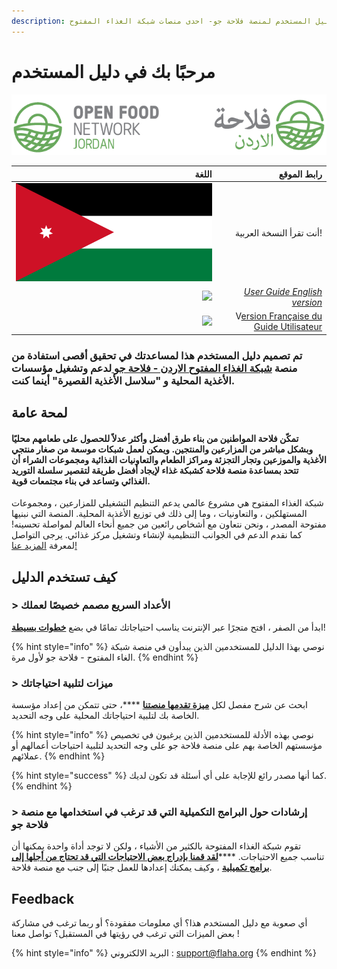 ```yaml
---
description: مرحبًا بك في دليل المستخدم لمنصة فلاحة جو- احدى منصات شبكة الغذاء المفتوح -
---
```


# مرحبًا بك في دليل المستخدم

![](.gitbook/assets/flaha_ofn_jo.png)

| اللغة |  رابط الموقع |
| ---: | ---: |
| ![](.gitbook/assets/jordan_flag.png) | أنت تقرأ النسخة العربية! |
| ![](.gitbook/assets/capture-du-2019-09-26-00-38-19.png) | [_User Guide  English version_](https://guide.openfoodnetwork.org/) |
| ![](.gitbook/assets/capture-du-2019-09-26-00-38-01.png) | V[ersion Française du Guide Utilisateur](https://ofn-user-guide.gitbook.io/guide-utilisateur-open-food-network/) |

### تم تصميم دليل المستخدم هذا لمساعدتك في تحقيق أقصى استفادة من منصة [شبكة الغذاء المفتوح الاردن - فلاحة جو ](https://flaha.org)لدعم وتشغيل مؤسسات الأغذية المحلية و "سلاسل الأغذية القصيرة" أينما كنت.

## لمحة عامة

#### تمكّن **فلاحة** المواطنين من بناء طرق أفضل وأكثر عدلاً للحصول على طعامهم محليًا وبشكل مباشر من المزارعين والمنتجين. ويمكن لعمل شبكات موسعة من صغار منتجي الأغذية والموزعين وتجار التجزئة ومراكز الطعام والتعاونيات الغذائية ومجموعات الشراء أن تتحد بمساعدة منصة فلاحة كشبكة غذاء لإيجاد أفضل طريقة لتقصير سلسلة التوريد الغذائي وتساعد في بناء مجتمعات قوية.

شبكة الغذاء المفتوح هي مشروع عالمي يدعم التنظيم التشغيلي للمزارعين ، ومجموعات المستهلكين ، والتعاونيات ، وما إلى ذلك في توزيع الأغذية المحلية. المنصة التي نبنيها مفتوحة المصدر ، ونحن نتعاون مع أشخاص رائعين من جميع أنحاء العالم لمواصلة تحسينه! كما نقدم الدعم في الجوانب التنظيمية لإنشاء وتشغيل مركز غذائي. يرجى التواصل لمعرفة [المزيد عنا!](https://www.openfoodnetwork.org/find-your-local-open-food-network)

## كيف تستخدم الدليل

### &gt; الأعداد السريع مصمم خصيصًا لعملك

ابدأ من الصفر ، افتح متجرًا عبر الإنترنت يناسب احتياجاتك تمامًا في بضع [**خطوات بسيطة**](your-quick-start-on-ofn-given-who-you-are.md)!

{% hint style="info" %}
نوصي بهذا الدليل للمستخدمين الذين يبدأون في منصة شبكة الغاء المفتوح - فلاحة جو لأول مرة.
{% endhint %}

### &gt; ميزات لتلبية احتياجاتك

ابحث عن شرح مفصل لكل [**ميزة تقدمها منصتنا**](basic-features/) ****، حتى تتمكن من إعداد مؤسسة الخاصة بك لتلبية احتياجاتك المحلية على وجه التحديد.

{% hint style="info" %}
نوصي بهذه الأدلة للمستخدمين الذين يرغبون في تخصيص مؤسستهم الخاصة بهم على منصة فلاحة جو على وجه التحديد لتلبية احتياجات أعمالهم أو عملائهم.
{% endhint %}

{% hint style="success" %}
كما أنها مصدر رائع للإجابة على أي أسئلة قد تكون لديك.
{% endhint %}

### &gt; إرشادات حول البرامج التكميلية التي قد ترغب في استخدامها مع منصة فلاحة جو

تقوم شبكة الغذاء المفتوحة بالكثير من الأشياء ، ولكن لا توجد أداة واحدة يمكنها أن تناسب جميع الاحتياجات. ****[**لقد قمنا بإدراج بعض الاحتياجات التي قد تحتاج من أجلها إلى برامج تكميلية**](complementary-tools-software/) ، وكيف يمكنك إعدادها للعمل جنبًا إلى جنب مع منصة فلاحة.

## Feedback

أي صعوبة مع دليل المستخدم هذا؟ أي معلومات مفقودة؟ أو ربما ترغب في مشاركة بعض الميزات التي ترغب في رؤيتها في المستقبل؟ تواصل معنا !

{% hint style="info" %}
البريد الالكتروني : support@flaha.org
{% endhint %}

